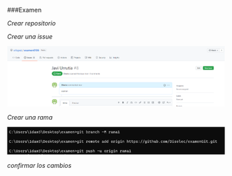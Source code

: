 ###Examen

*Crear repositorio*


*Crear una issue*

![image info](22img\issue.PNG)

*Crear una rama*

![image info](22img\rama.PNG)

*confirmar los cambios*

